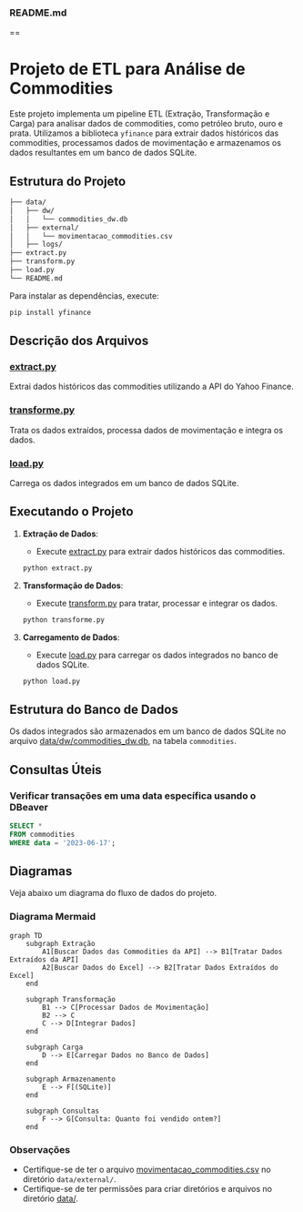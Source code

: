### README.md
==
# Projeto de ETL para Análise de Commodities

Este projeto implementa um pipeline ETL (Extração, Transformação e Carga) para analisar dados de commodities, como petróleo bruto, ouro e prata. Utilizamos a biblioteca `yfinance` para extrair dados históricos das commodities, processamos dados de movimentação e armazenamos os dados resultantes em um banco de dados SQLite.

## Estrutura do Projeto

```bash
├── data/
│   ├── dw/
│   │   └── commodities_dw.db
│   ├── external/
│   │   └── movimentacao_commodities.csv
│   ├── logs/
├── extract.py
├── transform.py
├── load.py
└── README.md
```

Para instalar as dependências, execute:

```bash
pip install yfinance
```

## Descrição dos Arquivos

### [extract.py](/extract.py)

Extrai dados históricos das commodities utilizando a API do Yahoo Finance.

### [transforme.py](/transforme.py)

Trata os dados extraídos, processa dados de movimentação e integra os dados.

### [load.py](/load.py)

Carrega os dados integrados em um banco de dados SQLite.

## Executando o Projeto

1. **Extração de Dados**:
    - Execute [extract.py](/extract.py) para extrair dados históricos das commodities.

    ```bash
    python extract.py
    ```

2. **Transformação de Dados**:
    - Execute [transform.py](/transform.py) para tratar, processar e integrar os dados.

    ```bash
    python transforme.py
    ```

3. **Carregamento de Dados**:
    - Execute [load.py](/load.py) para carregar os dados integrados no banco de dados SQLite.

    ```bash
    python load.py
    ```

## Estrutura do Banco de Dados

Os dados integrados são armazenados em um banco de dados SQLite no arquivo [data/dw/commodities_dw.db](/data/dw/commodities_dw.db), na tabela `commodities`.

## Consultas Úteis

### Verificar transações em uma data específica usando o DBeaver

```sql
SELECT *
FROM commodities
WHERE data = '2023-06-17';
```

## Diagramas

Veja abaixo um diagrama do fluxo de dados do projeto.

### Diagrama Mermaid

```mermaid
graph TD
    subgraph Extração
        A1[Buscar Dados das Commodities da API] --> B1[Tratar Dados Extraídos da API]
        A2[Buscar Dados do Excel] --> B2[Tratar Dados Extraídos do Excel]
    end

    subgraph Transformação
        B1 --> C[Processar Dados de Movimentação]
        B2 --> C
        C --> D[Integrar Dados]
    end

    subgraph Carga
        D --> E[Carregar Dados no Banco de Dados]
    end

    subgraph Armazenamento
        E --> F[(SQLite)]
    end

    subgraph Consultas
        F --> G[Consulta: Quanto foi vendido ontem?]
    end

```

### Observações

- Certifique-se de ter o arquivo [movimentacao_commodities.csv](/data/external/movimentacao_commodities.csv) no diretório `data/external/`.
- Certifique-se de ter permissões para criar diretórios e arquivos no diretório [data/](/data/).